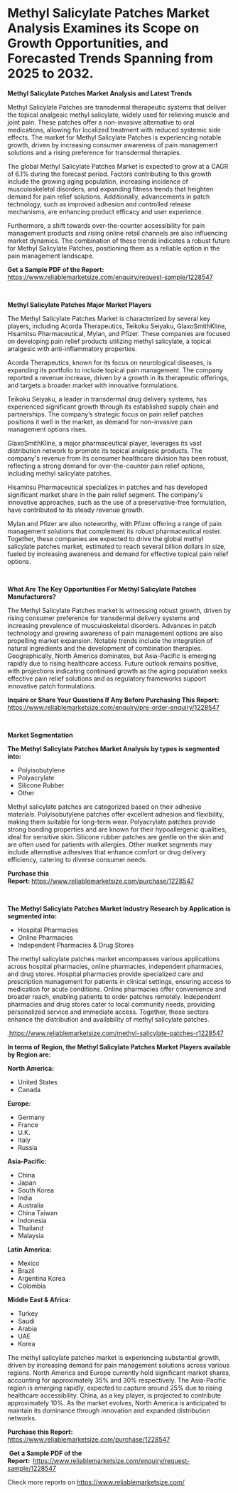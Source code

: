 <p><h1>Methyl Salicylate Patches Market Analysis Examines its Scope on Growth Opportunities, and Forecasted Trends Spanning from 2025 to 2032.</h1></p><p><strong>Methyl Salicylate Patches Market Analysis and Latest Trends</strong></p>
<p><p>Methyl Salicylate Patches are transdermal therapeutic systems that deliver the topical analgesic methyl salicylate, widely used for relieving muscle and joint pain. These patches offer a non-invasive alternative to oral medications, allowing for localized treatment with reduced systemic side effects. The market for Methyl Salicylate Patches is experiencing notable growth, driven by increasing consumer awareness of pain management solutions and a rising preference for transdermal therapies.</p><p>The global Methyl Salicylate Patches Market is expected to grow at a CAGR of 6.1% during the forecast period. Factors contributing to this growth include the growing aging population, increasing incidence of musculoskeletal disorders, and expanding fitness trends that heighten demand for pain relief solutions. Additionally, advancements in patch technology, such as improved adhesion and controlled release mechanisms, are enhancing product efficacy and user experience. </p><p>Furthermore, a shift towards over-the-counter accessibility for pain management products and rising online retail channels are also influencing market dynamics. The combination of these trends indicates a robust future for Methyl Salicylate Patches, positioning them as a reliable option in the pain management landscape.</p></p>
<p><strong>Get a Sample PDF of the Report:&nbsp;</strong> <a href="https://www.reliablemarketsize.com/enquiry/request-sample/1228547?utm_campaign=3351&utm_medium=2&utm_source=Github&utm_content=ia&utm_term=08032025&utm_id=methyl-salicylate-patches">https://www.reliablemarketsize.com/enquiry/request-sample/1228547</a></p>
<p>&nbsp;</p>
<p><strong>Methyl Salicylate Patches Major Market Players</strong></p>
<p><p>The Methyl Salicylate Patches Market is characterized by several key players, including Acorda Therapeutics, Teikoku Seiyaku, GlaxoSmithKline, Hisamitsu Pharmaceutical, Mylan, and Pfizer. These companies are focused on developing pain relief products utilizing methyl salicylate, a topical analgesic with anti-inflammatory properties.</p><p>Acorda Therapeutics, known for its focus on neurological diseases, is expanding its portfolio to include topical pain management. The company reported a revenue increase, driven by a growth in its therapeutic offerings, and targets a broader market with innovative formulations.</p><p>Teikoku Seiyaku, a leader in transdermal drug delivery systems, has experienced significant growth through its established supply chain and partnerships. The company’s strategic focus on pain relief patches positions it well in the market, as demand for non-invasive pain management options rises.</p><p>GlaxoSmithKline, a major pharmaceutical player, leverages its vast distribution network to promote its topical analgesic products. The company's revenue from its consumer healthcare division has been robust, reflecting a strong demand for over-the-counter pain relief options, including methyl salicylate patches.</p><p>Hisamitsu Pharmaceutical specializes in patches and has developed significant market share in the pain relief segment. The company's innovative approaches, such as the use of a preservative-free formulation, have contributed to its steady revenue growth.</p><p>Mylan and Pfizer are also noteworthy, with Pfizer offering a range of pain management solutions that complement its robust pharmaceutical roster. Together, these companies are expected to drive the global methyl salicylate patches market, estimated to reach several billion dollars in size, fueled by increasing awareness and demand for effective topical pain relief options.</p></p>
<p>&nbsp;</p>
<p><strong>What Are The Key Opportunities For Methyl Salicylate Patches Manufacturers?</strong></p>
<p><p>The Methyl Salicylate Patches market is witnessing robust growth, driven by rising consumer preference for transdermal delivery systems and increasing prevalence of musculoskeletal disorders. Advances in patch technology and growing awareness of pain management options are also propelling market expansion. Notable trends include the integration of natural ingredients and the development of combination therapies. Geographically, North America dominates, but Asia-Pacific is emerging rapidly due to rising healthcare access. Future outlook remains positive, with projections indicating continued growth as the aging population seeks effective pain relief solutions and as regulatory frameworks support innovative patch formulations.</p></p>
<p><strong>Inquire or Share Your Questions If Any Before Purchasing This Report:</strong> <a href="https://www.reliablemarketsize.com/enquiry/pre-order-enquiry/1228547?utm_campaign=3351&utm_medium=2&utm_source=Github&utm_content=ia&utm_term=08032025&utm_id=methyl-salicylate-patches">https://www.reliablemarketsize.com/enquiry/pre-order-enquiry/1228547</a></p>
<p>&nbsp;</p>
<p><strong>Market Segmentation</strong></p>
<p><strong>The Methyl Salicylate Patches Market Analysis by types is segmented into:</strong></p>
<p><ul><li>Polyisobutylene</li><li>Polyacrylate</li><li>Silicone Rubber</li><li>Other</li></ul></p>
<p><p>Methyl salicylate patches are categorized based on their adhesive materials. Polyisobutylene patches offer excellent adhesion and flexibility, making them suitable for long-term wear. Polyacrylate patches provide strong bonding properties and are known for their hypoallergenic qualities, ideal for sensitive skin. Silicone rubber patches are gentle on the skin and are often used for patients with allergies. Other market segments may include alternative adhesives that enhance comfort or drug delivery efficiency, catering to diverse consumer needs.</p></p>
<p><strong>Purchase this Report:&nbsp;</strong><a href="https://www.reliablemarketsize.com/purchase/1228547?utm_campaign=3351&utm_medium=2&utm_source=Github&utm_content=ia&utm_term=08032025&utm_id=methyl-salicylate-patches">https://www.reliablemarketsize.com/purchase/1228547</a></p>
<p>&nbsp;</p>
<p><strong>The Methyl Salicylate Patches Market Industry Research by Application is segmented into:</strong></p>
<p><ul><li>Hospital Pharmacies</li><li>Online Pharmacies</li><li>Independent Pharmacies & Drug Stores</li></ul></p>
<p><p>The methyl salicylate patches market encompasses various applications across hospital pharmacies, online pharmacies, independent pharmacies, and drug stores. Hospital pharmacies provide specialized care and prescription management for patients in clinical settings, ensuring access to medication for acute conditions. Online pharmacies offer convenience and broader reach, enabling patients to order patches remotely. Independent pharmacies and drug stores cater to local community needs, providing personalized service and immediate access. Together, these sectors enhance the distribution and availability of methyl salicylate patches.</p></p>
<p><a href="https://www.reliablemarketsize.com/methyl-salicylate-patches-r1228547?utm_campaign=3351&utm_medium=2&utm_source=Github&utm_content=ia&utm_term=08032025&utm_id=methyl-salicylate-patches">&nbsp;https://www.reliablemarketsize.com/methyl-salicylate-patches-r1228547</a></p>
<p><strong>In terms of Region, the Methyl Salicylate Patches Market Players available by Region are:</strong></p>
<p>
    <p> <strong> North America: </strong>
        <ul>
            <li>United States</li>
            <li>Canada</li>
        </ul>
        </p> 
    <p> <strong> Europe: </strong>
        <ul>
            <li>Germany</li>
            <li>France</li>
            <li>U.K.</li>
            <li>Italy</li>
            <li>Russia</li>
        </ul>
        </p> 
    <p> <strong> Asia-Pacific: </strong>
        <ul>
            <li>China</li>
            <li>Japan</li>
            <li>South Korea</li>
            <li>India</li>
            <li>Australia</li>
            <li>China Taiwan</li>
            <li>Indonesia</li>
            <li>Thailand</li>
            <li>Malaysia</li>
        </ul>
        </p> 
    <p> <strong> Latin America: </strong>
        <ul>
            <li>Mexico</li>
            <li>Brazil</li>
            <li>Argentina Korea</li>
            <li>Colombia</li>
        </ul>
        </p> 
    <p> <strong> Middle East & Africa: </strong>
        <ul>
            <li>Turkey</li>
            <li>Saudi</li>
            <li>Arabia</li>
            <li>UAE</li>
            <li>Korea</li>
        </ul>
    </p>
    </p>
<p><p>The methyl salicylate patches market is experiencing substantial growth, driven by increasing demand for pain management solutions across various regions. North America and Europe currently hold significant market shares, accounting for approximately 35% and 30% respectively. The Asia-Pacific region is emerging rapidly, expected to capture around 25% due to rising healthcare accessibility. China, as a key player, is projected to contribute approximately 10%. As the market evolves, North America is anticipated to maintain its dominance through innovation and expanded distribution networks.</p></p>
<p><strong>Purchase this Report: </strong><a href="https://www.reliablemarketsize.com/purchase/1228547?utm_campaign=3351&utm_medium=2&utm_source=Github&utm_content=ia&utm_term=08032025&utm_id=methyl-salicylate-patches">https://www.reliablemarketsize.com/purchase/1228547</a></p>
<p>&nbsp;<strong>Get a Sample PDF of the Report:&nbsp;&nbsp;</strong><a href="https://www.reliablemarketsize.com/enquiry/request-sample/1228547?utm_campaign=3351&utm_medium=2&utm_source=Github&utm_content=ia&utm_term=08032025&utm_id=methyl-salicylate-patches">https://www.reliablemarketsize.com/enquiry/request-sample/1228547</a></p>
<p><strong></strong></p>
<p>Check more reports on <a href="https://www.reliablemarketsize.com/?utm_campaign=3351&utm_medium=2&utm_source=Github&utm_content=ia&utm_term=08032025&utm_id=methyl-salicylate-patches">https://www.reliablemarketsize.com/</a></p>